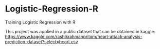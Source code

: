 # Logistic-Regression-R
Training Logistic Regression with R

This project was applied in a public dataset that can be obtained in kaggle: https://www.kaggle.com/rashikrahmanpritom/heart-attack-analysis-prediction-dataset?select=heart.csv
